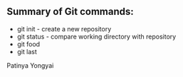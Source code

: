## Summary of Git commands:

* git init - create a new repository
* git status - compare working directory with repository
* git food
* git last



Patinya Yongyai
